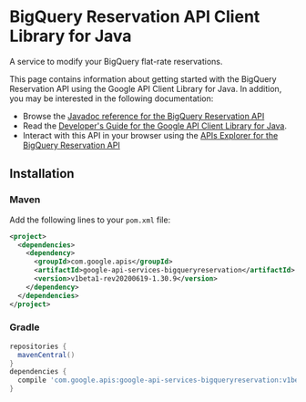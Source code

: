 # BigQuery Reservation API Client Library for Java

A service to modify your BigQuery flat-rate reservations.

This page contains information about getting started with the BigQuery Reservation API
using the Google API Client Library for Java. In addition, you may be interested
in the following documentation:

* Browse the [Javadoc reference for the BigQuery Reservation API][javadoc]
* Read the [Developer's Guide for the Google API Client Library for Java][google-api-client].
* Interact with this API in your browser using the [APIs Explorer for the BigQuery Reservation API][api-explorer]

## Installation

### Maven

Add the following lines to your `pom.xml` file:

```xml
<project>
  <dependencies>
    <dependency>
      <groupId>com.google.apis</groupId>
      <artifactId>google-api-services-bigqueryreservation</artifactId>
      <version>v1beta1-rev20200619-1.30.9</version>
    </dependency>
  </dependencies>
</project>
```

### Gradle

```gradle
repositories {
  mavenCentral()
}
dependencies {
  compile 'com.google.apis:google-api-services-bigqueryreservation:v1beta1-rev20200619-1.30.9'
}
```

[javadoc]: https://googleapis.dev/java/google-api-services-bigqueryreservation/latest/index.html
[google-api-client]: https://github.com/googleapis/google-api-java-client/
[api-explorer]: https://developers.google.com/apis-explorer/#p/bigqueryreservation/v1/
